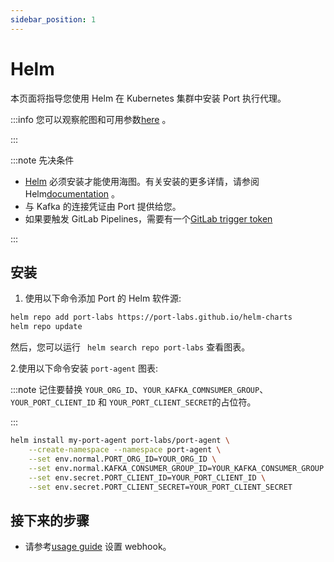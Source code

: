 ```yaml
---
sidebar_position: 1
---
```


# Helm

本页面将指导您使用 Helm 在 Kubernetes 集群中安装 Port 执行代理。

:::info 您可以观察舵图和可用参数[here](https://github.com/port-labs/helm-charts/tree/main/charts/port-agent) 。

:::

:::note  先决条件

* [Helm](https://helm.sh) 必须安装才能使用海图。有关安装的更多详情，请参阅 Helm[documentation](https://helm.sh/docs/intro/install/) 。
* 与 Kafka 的连接凭证由 Port 提供给您。
* 如果要触发 GitLab Pipelines，需要有一个[GitLab trigger token](https://docs.gitlab.com/ee/ci/triggers/)

:::

## 安装

1. 使用以下命令添加 Port 的 Helm 软件源: 

```bash
helm repo add port-labs https://port-labs.github.io/helm-charts
helm repo update
```

然后，您可以运行 ` helm search repo port-labs` 查看图表。

2.使用以下命令安装 `port-agent` 图表: 

:::note 记住要替换 `YOUR_ORG_ID`、`YOUR_KAFKA_COMNSUMER_GROUP`、`YOUR_PORT_CLIENT_ID` 和 `YOUR_PORT_CLIENT_SECRET`的占位符。

:::

```bash showLineNumbers
helm install my-port-agent port-labs/port-agent \
    --create-namespace --namespace port-agent \
    --set env.normal.PORT_ORG_ID=YOUR_ORG_ID \
    --set env.normal.KAFKA_CONSUMER_GROUP_ID=YOUR_KAFKA_CONSUMER_GROUP \
    --set env.secret.PORT_CLIENT_ID=YOUR_PORT_CLIENT_ID \
    --set env.secret.PORT_CLIENT_SECRET=YOUR_PORT_CLIENT_SECRET
```

## 接下来的步骤

* 请参考[usage guide](/create-self-service-experiences/setup-backend/webhook/port-execution-agent/usage.md) 设置 webhook。

